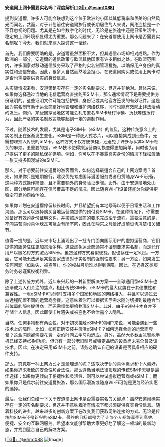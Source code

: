 **安道爾上网卡需要实名吗？深度解析[[TG💪+ @esim1088](https://t.me/s/esim1088)]**

提到安道爾，许多人可能会联想到这个位于欧洲的小国以其低税率和优美的自然风光而闻名。然而，对于计划前往安道爾旅行或长期居住的人来说，网络连接是一个不容忽视的问题。尤其是在如今数字化的时代，无论是在旅途中还是日常生活中，稳定的上网环境都显得尤为重要。那么问题来了：在安道爾使用上网卡是否需要实名制呢？今天，我们就来深入探讨这一话题。

首先，我们需要明确的是，安道爾虽然面积不大，但其通信市场却相对成熟。作为欧洲的一部分，安道爾的通信政策与欧盟其他国家有许多相似之处。在欧盟范围内，许多国家对移动通信服务采取了严格的实名制管理措施，以确保用户身份的真实性和通信安全。因此，很多人自然而然地会担心，在安道爾购买或使用上网卡时是否也需要提供真实的身份信息。

从实际情况来看，安道爾确实存在一定的实名制要求，但这并非绝对。具体来说，如果你选择通过当地的电信运营商直接购买SIM卡，那么通常情况下是需要提供身份证明的。这些证明文件可能包括护照、身份证或其他官方签发的有效证件。这是因为实名制有助于运营商更好地管理和维护网络秩序，同时也能有效防止非法活动的发生。例如，某些国家或地区可能会利用匿名SIM卡进行诈骗、洗钱等违法行为，因此严格的实名制政策能够起到一定的遏制作用。

不过，随着技术的发展，尤其是电子SIM卡（eSIM）的普及，这种传统意义上的实名制正在逐渐发生变化。eSIM是一种嵌入式芯片，可以直接集成到设备中，无需物理插入传统的SIM卡。这种方式不仅方便快捷，还避免了许多与实体SIM卡相关的麻烦。更重要的是，eSIM技术使得跨运营商切换变得更加简单，同时也为用户提供了更多的隐私保护选项。例如，你可以在不暴露真实身份的情况下轻松激活一张支持多国漫游的eSIM卡。

那么，对于想要前往安道爾的游客而言，如何选择最适合自己的上网方案呢？首先，如果你只是短期旅行，建议优先考虑国际漫游服务或者租赁随身Wi-Fi设备。这两种方式操作简便，且不需要额外的身份验证步骤。此外，由于安道爾地处山区，部分地区可能存在信号覆盖不足的情况，因此随身Wi-Fi设备还能为你提供更稳定可靠的网络体验。

如果你计划在安道爾停留较长时间，并且希望拥有本地号码以便于日常生活和工作沟通，那么可以选择购买当地运营商提供的预付费SIM卡。在这种情况下，你需要准备好有效的身份证明文件，并按照运营商的要求完成注册流程。需要注意的是，不同运营商的具体规定可能会有所不同，因此在购买之前最好提前咨询清楚相关细节。

值得一提的是，近年来市场上涌现出了一批专门面向国际用户的虚拟运营商，它们提供的服务往往更加灵活多样。这些虚拟运营商通常不强制要求实名制，而是允许用户以匿名的方式激活SIM卡。虽然这种方式看似便捷，但也存在一定风险。一方面，它可能无法满足某些国家法律对于实名制的强制性要求；另一方面，如果发生任何问题（如丢失、被盗等），你的权益可能难以得到保障。因此，在选择这类服务时务必谨慎权衡利弊。

除了上述传统方式外，近年来兴起的一种新型解决方案——全球通用型eSIM卡也逐渐成为人们关注的焦点。相比传统SIM卡，eSIM卡的最大优势在于其便携性和兼容性。一张eSIM卡可以同时支持多个国家和地区的网络接入，并且可以通过云端远程配置不同的运营商套餐。这意味着你可以根据实际需求随时切换到最适合当前位置的服务提供商，而无需频繁更换物理SIM卡。此外，由于eSIM卡本身并不存储个人信息，因此即使卡片遗失或被盗也不会泄露个人隐私。

当然，任何事物都有两面性。对于初次接触eSIM卡的用户来说，可能会遇到一些技术上的障碍。比如，如何正确安装并激活eSIM卡？如何选择合适的运营商套餐？这些问题都需要花费一定的时间去学习和适应。另外，虽然大多数主流智能手机已经支持eSIM功能，但仍有一部分老旧型号或特定品牌的设备尚未完全普及该技术。因此，在决定采用eSIM卡之前，请务必确认自己的设备是否具备相应的硬件支持。

那么，究竟哪一种上网方式才是最理想的呢？这取决于你的具体需求和个人偏好。如果你追求极致的安全性和合法性，那么遵循当地法律法规的传统SIM卡无疑是最佳选择；如果你更倾向于便捷性和灵活性，则可以尝试虚拟运营商或eSIM卡；而如果你只是偶尔前往安道爾旅游，那么国际漫游或随身Wi-Fi可能是更为经济实惠的选择。

最后，让我们总结一下关于安道爾上网卡是否需要实名的关键点：虽然安道爾确实存在一定的实名制要求，但这并不意味着所有情况下都必须提供真实身份信息。随着科技的进步，越来越多的创新方案正在改变我们获取网络连接的方式。无论是传统的SIM卡还是新兴的eSIM卡，最终的目标都是为了让每个人都能享受到高效、便捷、安全的互联网服务。希望本文能够帮助大家更好地了解这一领域的最新动态，并找到适合自己的解决方案。

[[TG💪+ @esim1088](https://t.me/s/esim1088) ![Image](https://i.postimg.cc/4NQfJmqS/Snipaste-2025-05-13-00-14-12.png)]